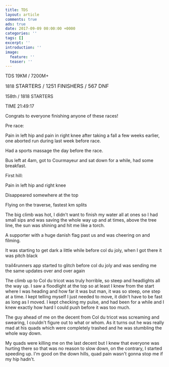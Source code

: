 ```yaml
---
title: TDS
layout: article
comments: true
ads: true
date: 2017-09-09 00:00:00 +0000
categories: ''
tags: []
excerpt: ''
introduction: ''
image:
  feature: ''
  teaser: ''
---
```



TDS 19KM / 7200M+

1818 <span style="font-size: 1rem;">STARTERS /&nbsp;</span><span style="font-size: 1rem;">1251&nbsp;</span><span style="font-size: 1rem;">FINISHERS /&nbsp;</span><span style="font-size: 1rem;">567&nbsp;</span><span style="font-size: 1rem;">DNF</span>

158th / 1818 STARTERS

TIME 21:49:17

Congrats to everyone finishing anyone of these races!

Pre race:

Pain in left hip and pain in right knee after taking a fall a few weeks earlier, one aborted run during last week before race.

Had a sports massage the day before the race.

Bus left at 4am, got to Courmayeur and sat down for a while, had some breakfast.

First hill:

Pain in left hip and right knee

Disappeared somewhere at the top

Flying on the traverse, fastest km splits

The big climb was hot, I didn't want to finish my water all at ones so I had small sips and was saving the whole way up and at times, above the tree line, the sun was shining and hit me like a torch.

A supporter with a huge danish flag past us and was cheering on and filming.

It was starting to get dark a little while before col du joly, when I got there it was pitch black

trail4runners app started to glitch before col du joly and was sending me the same updates over and over again

The climb up to Col du tricot was truly horrible, so steep and headlights all the way up. I saw a floodlight at the top so at least I knew from the start where I was heading and how far it was but man, it was so steep, one step at a time. I kept telling myself I just needed to move, it didn't have to be fast as long as I moved. I kept checking my pulse, and had been for a while and I knew exactly how hard I could push before it was too much.

The guy ahead of me on the decent from Col du tricot was screaming and swearing, I couldn't figure out to what or whom. As it turns out he was really mad at his quads which were completely trashed and he was stumbling the whole way down.

My quads were killing me on the last decent but I knew that everyone was hurting there so that was no reason to slow down, on the contrary, I started speeding up. I'm good on the down hills, quad pain wasn't gonna stop me if my hip hadn't.